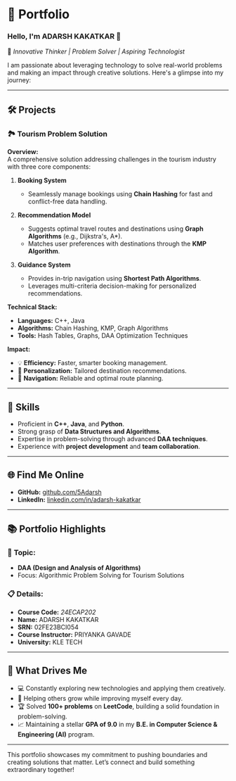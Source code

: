 # 🌟 Portfolio  

### Hello, I'm **ADARSH KAKATKAR** 👋  
🚀 *Innovative Thinker | Problem Solver | Aspiring Technologist*  

I am passionate about leveraging technology to solve real-world problems and making an impact through creative solutions. Here's a glimpse into my journey:  

---

## 🛠️ **Projects**   

### 🏞️ **Tourism Problem Solution**  
**Overview:**  
A comprehensive solution addressing challenges in the tourism industry with three core components:  
1. **Booking System**  
   - Seamlessly manage bookings using **Chain Hashing** for fast and conflict-free data handling.  

2. **Recommendation Model**  
   - Suggests optimal travel routes and destinations using **Graph Algorithms** (e.g., Dijkstra's, A*).  
   - Matches user preferences with destinations through the **KMP Algorithm**.  

3. **Guidance System**  
   - Provides in-trip navigation using **Shortest Path Algorithms**.  
   - Leverages multi-criteria decision-making for personalized recommendations.  

**Technical Stack:**  
- **Languages:** C++, Java  
- **Algorithms:** Chain Hashing, KMP, Graph Algorithms  
- **Tools:** Hash Tables, Graphs, DAA Optimization Techniques  

**Impact:**  
- 💡 **Efficiency:** Faster, smarter booking management.  
- 🧭 **Personalization:** Tailored destination recommendations.  
- 🚗 **Navigation:** Reliable and optimal route planning.  

---

## 🚀 **Skills**  
- Proficient in **C++**, **Java**, and **Python**.  
- Strong grasp of **Data Structures and Algorithms**.  
- Expertise in problem-solving through advanced **DAA techniques**.  
- Experience with **project development** and **team collaboration**.  

---

## 🌐 **Find Me Online**  
- **GitHub:** [github.com/5Adarsh](https://github.com/5Adarsh)  
- **LinkedIn:** [linkedin.com/in/adarsh-kakatkar](https://www.linkedin.com/in/adarsh-kakatkar-b294b8306)  

---

## 📚 **Portfolio Highlights**  

### 🎯 **Topic:**  
- **DAA (Design and Analysis of Algorithms)**  
- Focus: Algorithmic Problem Solving for Tourism Solutions  

### 📋 **Details:**  
- **Course Code:** *24ECAP202*  
- **Name:** ADARSH KAKATKAR  
- **SRN:** 02FE23BCI054  
- **Course Instructor:** PRIYANKA GAVADE
- **University:** KLE TECH  

---

## 🎨 **What Drives Me**  
- 💻 Constantly exploring new technologies and applying them creatively.  
- 🤝 Helping others grow while improving myself every day.  
- 🏆 Solved **100+ problems** on **LeetCode**, building a solid foundation in problem-solving.  
- 📈 Maintaining a stellar **GPA of 9.0** in my **B.E. in Computer Science & Engineering (AI)** program.  

---

This portfolio showcases my commitment to pushing boundaries and creating solutions that matter. Let’s connect and build something extraordinary together!  
